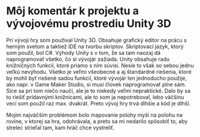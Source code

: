 # Môj komentár k projektu a vývojovému prostrediu Unity 3D

Pri vývoji hry som používal Unity 3D. Obsahuje grafický editor na prácu s herným svetom a taktiež IDE na tvorbu skriptov. 
Skriptovací jazyk, ktorý som použil, bol C#. Výhody Unity s v tom, že sa tam naozaj dá naprogramovať všetko, 
čo si vývojár zažiada. Unity obsahuje radu knižničných funkcií, ktoré priamo s ním súvisí. Nesie to však so sebou jednu 
veľkú nevýhodu. Všetko je veľmi všeobecné a aj štandardné riešenia, ktoré by mohli byť riešené sadou funkcií, ktoré vývojár
len jednoducho použije, ako napr. v Game Maker Studio, si musí človek naprogramovať plne sám. Síce sa pri tom niečo naučí,
ale je to niekedy veľmi nepraktické. Dalo by sa to riešiť prídavnými knižnicami, ale to som ja nepotreboval, lebo väčšinu vecí 
som použil raz max. dvakrát. Preto vývoj hry trvá dlhšie a kód je dlhší.

Mojim najväčším problémom bolo mapovanie polohy myši na polohu na rovine, v ktorej sa hra, odohrávala, a preto sa mi nedarilo 
spôsobiť to, aby strelec strieľal tam, kam hráč chce vystreliť.

